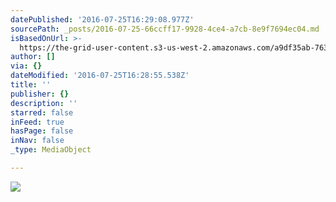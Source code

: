 ```yaml
---
datePublished: '2016-07-25T16:29:08.977Z'
sourcePath: _posts/2016-07-25-66ccff17-9928-4ce4-a7cb-8e9f7694ec04.md
isBasedOnUrl: >-
  https://the-grid-user-content.s3-us-west-2.amazonaws.com/a9df35ab-763a-4a5c-b83b-609652b06004.jpg
author: []
via: {}
dateModified: '2016-07-25T16:28:55.538Z'
title: ''
publisher: {}
description: ''
starred: false
inFeed: true
hasPage: false
inNav: false
_type: MediaObject

---
```

![](https://the-grid-user-content.s3-us-west-2.amazonaws.com/a9df35ab-763a-4a5c-b83b-609652b06004.jpg)